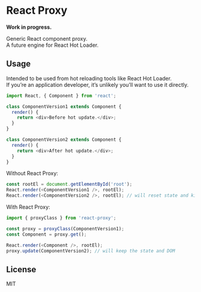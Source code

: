 React Proxy
=========

**Work in progress.**

Generic React component proxy.  
A future engine for React Hot Loader. 

## Usage

Intended to be used from hot reloading tools like React Hot Loader.  
If you’re an application developer, it’s unlikely you’ll want to use it directly.

```js
import React, { Component } from 'react';

class ComponentVersion1 extends Component {
  render() {
    return <div>Before hot update.</div>;
  }
}

class ComponentVersion2 extends Component {
  render() {
    return <div>After hot update.</div>;
  }
}
```

Without React Proxy:

```js
const rootEl = document.getElementById('root');
React.render(<ComponentVersion1 />, rootEl);
React.render(<ComponentVersion2 />, rootEl); // will reset state and kill DOM :-(
```

With React Proxy:

```js
import { proxyClass } from 'react-proxy';

const proxy = proxyClass(ComponentVersion1);
const Component = proxy.get();

React.render(<Component />, rootEl);
proxy.update(ComponentVersion2); // will keep the state and DOM
```

## License

MIT
